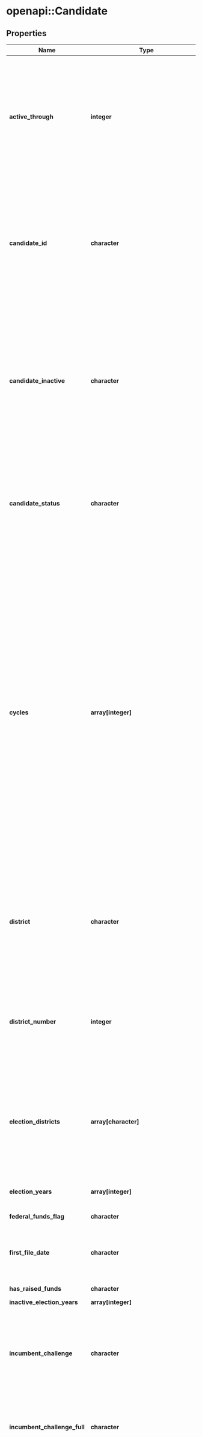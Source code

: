 # openapi::Candidate


## Properties
Name | Type | Description | Notes
------------ | ------------- | ------------- | -------------
**active_through** | **integer** | Last year a candidate was active. This field is specific to the candidate_id so if the same person runs for another office, there may be a different record for them. | [optional] 
**candidate_id** | **character** |  A unique identifier assigned to each candidate registered with the FEC. If a person runs for several offices, that person will have separate candidate IDs for each office.  | [optional] 
**candidate_inactive** | **character** |  Candidates who are actively seeking office. If no value is specified, all candidates are returned. When True is specified, only active candidates are returned. When False is specified, only inactive candidates are returned.  | [optional] 
**candidate_status** | **character** | One-letter code explaining if the candidate is:         - C present candidate         - F future candidate         - N not yet a candidate         - P prior candidate  | [optional] 
**cycles** | **array[integer]** |  Two-year election cycle in which a candidate runs for office. Calculated from Form 2. The cycle begins with an odd year and is named for its ending, even year. This cycle follows the traditional house election cycle and subdivides the presidential and Senate elections into comparable two-year blocks. To retrieve data for the entire four years of a presidential term or six years of a senatorial term, you will need the &#x60;election_full&#x60; flag.  | [optional] 
**district** | **character** | Two-digit US House distirict of the office the candidate is running for. Presidential, Senate and House at-large candidates will have District 00. | [optional] 
**district_number** | **integer** | One-letter code explaining if the candidate is:         - C present candidate         - F future candidate         - N not yet a candidate         - P prior candidate  | [optional] 
**election_districts** | **array[character]** | Two-digit US House distirict of the office the candidate is running for. Presidential, Senate and House at-large candidates will have District 00. | [optional] 
**election_years** | **array[integer]** | Years in which a candidate ran for office. | [optional] 
**federal_funds_flag** | **character** |  | [optional] 
**first_file_date** | **character** | The day the FEC received the candidate&#39;s first filing. This is a F2 candidate registration. | [optional] 
**has_raised_funds** | **character** |  | [optional] 
**inactive_election_years** | **array[integer]** | inactive years | [optional] 
**incumbent_challenge** | **character** | One-letter code (&#39;I&#39;, &#39;C&#39;, &#39;O&#39;) explaining if the candidate is an incumbent, a challenger, or if the seat is open. | [optional] 
**incumbent_challenge_full** | **character** | Explains if the candidate is an incumbent, a challenger, or if the seat is open. | [optional] 
**last_f2_date** | **character** | The day the FEC received the candidate&#39;s most recent Form 2 | [optional] 
**last_file_date** | **character** | The day the FEC received the candidate&#39;s most recent filing | [optional] 
**load_date** | **character** | Date the information was loaded into the FEC systems. This can be affected by reseting systems and other factors, refer to receipt_date for the day that the FEC received the paper or electronic document. Keep in mind that paper filings take more time to process and there can be a lag between load_date and receipt_date. This field can be helpful to identify paper records that have been processed recently. | [optional] 
**name** | **character** | Name of candidate running for office | [optional] 
**office** | **character** | Federal office candidate runs for: H, S or P | [optional] 
**office_full** | **character** | Federal office candidate runs for: House, Senate or presidential | [optional] 
**party** | **character** | Three-letter code for the party affiliated with a candidate or committee. For example, DEM for Democratic Party and REP for Republican Party. | [optional] 
**party_full** | **character** | Party affiliated with a candidate or committee | [optional] 
**principal_committees** | [**array[CandidatePrincipalCommittees]**](Candidate_principal_committees.md) |  | [optional] 
**state** | **character** | US state or territory where a candidate runs for office | [optional] 


